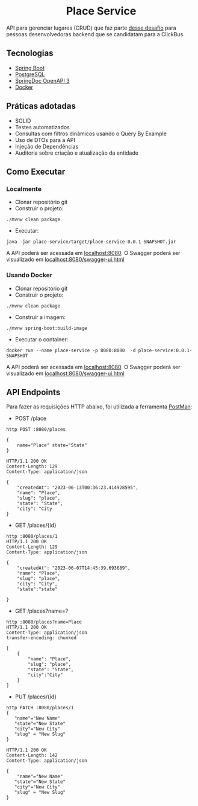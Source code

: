<h1 align="center">
  Place Service
</h1>



API para gerenciar lugares (CRUD) que faz parte [desse desafio](https://github.com/RocketBus/quero-ser-clickbus/tree/master/testes/backend-developer) para pessoas desenvolvedoras backend que se candidatam para a ClickBus.



## Tecnologias

- [Spring Boot](https://spring.io/projects/spring-boot)
- [PostgreSQL](https://www.postgresql.org/)
- [SpringDoc OpenAPI 3](https://springdoc.org/v2/#spring-webflux-support)
- [Docker](https://www.docker.com/)

## Práticas adotadas

- SOLID
- Testes automatizados
- Consultas com filtros dinâmicos usando o Query By Example
- Uso de DTOs para a API
- Injeção de Dependências
- Auditoria sobre criação e atualização da entidade

## Como Executar

### Localmente
- Clonar repositório git
- Construir o projeto:
```
./mvnw clean package
```
- Executar:
```
java -jar place-service/target/place-service-0.0.1-SNAPSHOT.jar
```

A API poderá ser acessada em [localhost:8080](http://localhost:8080).
O Swagger poderá ser visualizado em [localhost:8080/swagger-ui.html](localhost:8080/swagger-ui.html)

### Usando Docker

- Clonar repositório git
- Construir o projeto:
```
./mvnw clean package
```
- Construir a imagem:
```
./mvnw spring-boot:build-image
```
- Executar o container:
```
docker run --name place-service -p 8080:8080  -d place-service:0.0.1-SNAPSHOT
```

A API poderá ser acessada em [localhost:8080](http://localhost:8080).
O Swagger poderá ser visualizado em [localhost:8080/swagger-ui.html](localhost:8080/swagger-ui.html)

## API Endpoints

Para fazer as requisições HTTP abaixo, foi utilizada a ferramenta [PostMan](https://www.postman.com/):

- POST /place
```
http POST :8080/places 

{
    name="Place" state="State"
}

HTTP/1.1 200 OK
Content-Length: 129
Content-Type: application/json

{
    "createdAt": "2023-06-13T00:36:23.414928595",
    "name": "Place",
    "slug": "place",
    "state": "State",
    "city": "City
}
```

- GET /places/{id}
```
http :8080/places/1
HTTP/1.1 200 OK
Content-Length: 129
Content-Type: application/json

{
    "createdAt": "2023-06-07T14:45:39.693689",
    "name": "Place",
    "slug": "place",
    "city": "City",
    "state":"state"
    
} 
```

- GET /places?name=?
```
http :8080/places?name=Place
HTTP/1.1 200 OK
Content-Type: application/json
transfer-encoding: chunked

[
    {
        "name": "Place",
        "slug": "place",
        "state": "State",
        "city":"City"
    }
]
```

- PUT /places/{id}
```
http PATCH :8080/places/1 
{
   "name"="New Name" 
   "state"="New State"
   "city"="New City"
   "slug" = "New Slug"
}

HTTP/1.1 200 OK
Content-Length: 142
Content-Type: application/json

{
    "name"="New Name" 
   "state"="New State"
   "city"="New City"
   "slug" = "New Slug"
}
```